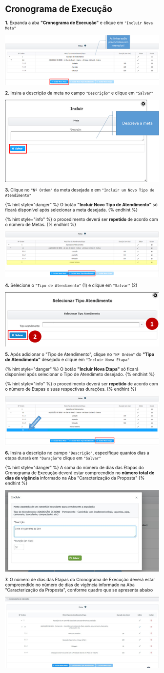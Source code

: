 # Cronograma de Execução

**1.** Expanda a aba **"Cronograma de Execução"** e clique em `"Incluir Nova Meta"`&#x20;

![](<../../../.gitbook/assets/image (328).png>)

**2.** Insira a descrição da meta no campo `"Descrição"` e clique em `"Salvar"`

![](<../../../.gitbook/assets/image (391).png>)

**3.** Clique no `"Nº Ordem"` da meta desejada e em `"Incluir um Novo Tipo de Atendimento"`&#x20;

{% hint style="danger" %}
O botão **"Incluir Novo Tipo de Atendimento"** só ficará disponível após selecionar a meta desejada.&#x20;
{% endhint %}

{% hint style="info" %}
o procedimento deverá ser **repetido** de acordo com o número de Metas.
{% endhint %}

![](<../../../.gitbook/assets/image (248).png>)

**4.** Selecione o `"Tipo de Atendimento"` (1) e clique em `"Salvar"` (2)

![](<../../../.gitbook/assets/image (56).png>)

**5.** Após adicionar o "Tipo de Atendimento", clique no `"Nº Ordem"` do **"Tipo de Atendimento"** desejado e clique em `"Incluir Nova Etapa"`

{% hint style="danger" %}
O botão **"Incluir Nova Etapa"** só ficará disponível após selecionar o Tipo de Atendimeto desejado.&#x20;
{% endhint %}

{% hint style="info" %}
o procedimento deverá ser **repetido** de acordo com o número de Etapas e suas respectivas durações.
{% endhint %}

![](<../../../.gitbook/assets/image (415).png>)

**6.** Insira a descrição no campo `"Descrição"`, especifique quantos dias a etapa durará em `"Duração"`e clique em `"Salvar"`&#x20;

{% hint style="danger" %}
A soma do número de dias das Etapas do Cronograma de Execução deverá estar compreendido no **número total de dias de vigência** informado na Aba "Caracterização da Proposta"
{% endhint %}

![](<../../../.gitbook/assets/image (539).png>)

**7.** O número de dias das Etapas do Cronograma de Execução deverá estar compreendido no número de dias de vigência informado na Aba "Caracterização da Proposta", conforme quadro que se apresenta abaixo

![](<../../../.gitbook/assets/image (486).png>)
